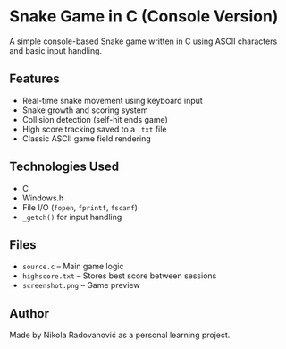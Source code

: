 # Snake Game in C (Console Version)

A simple console-based Snake game written in C using ASCII characters and basic input handling.


## Features

- Real-time snake movement using keyboard input
- Snake growth and scoring system
- Collision detection (self-hit ends game)
- High score tracking saved to a `.txt` file
- Classic ASCII game field rendering


## Technologies Used

- C
- Windows.h
- File I/O (`fopen`, `fprintf`, `fscanf`)
- `_getch()` for input handling



## Files

- `source.c` – Main game logic
- `highscore.txt` – Stores best score between sessions
- `screenshot.png` – Game preview


##  Author

Made by Nikola Radovanović as a personal learning project.
